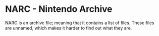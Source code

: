 # NARC - Nintendo Archive
NARC is an archive file; meaning that it contains a list of files. These files are unnamed, which makes it harder to find out what they are.
